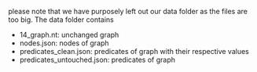 please note that we have purposely left out our data folder as the files are too big. The data folder contains
- 14_graph.nt: unchanged graph
- nodes.json: nodes of graph
- predicates_clean.json: predicates of graph with their respective values
- predicates_untouched.json: predicates of graph